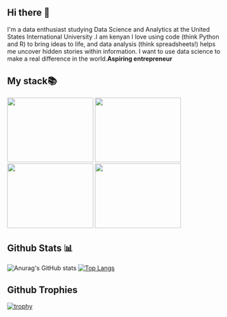 ## Hi there 👋

 I'm a data enthusiast studying Data Science and Analytics at the United States International University .I am kenyan 
 I love using code (think Python and R) to bring ideas to life, and data analysis (think spreadsheets!) helps me uncover hidden stories within information.  I want to use data science to make a real difference in the world.**Aspiring entrepreneur** 
 
## My stack📚
<img src="https://github.com/user-attachments/assets/5a92585f-ba1f-4601-b1a0-3e293188f710" width="200" height="150">


<img src="https://github.com/user-attachments/assets/5a2f5ce3-49bb-4e1c-91e6-143b742b105c" width="200" height="150">

<img src="https://github.com/user-attachments/assets/69e7301d-6c86-423d-b5c7-682e94db24ca" width="200" height="150">

<img src="https://github.com/user-attachments/assets/66e1410f-2f18-45a7-8548-b3e20172be6e" width="200" height="150">





## Github Stats 📊
 
![Anurag's GitHub stats](https://github-readme-stats.vercel.app/api?username=Gitau189&show_icons=true&theme=radical)
[![Top Langs](https://github-readme-stats.vercel.app/api/top-langs/?username=Gitau189&show_icons=true&theme=radical)](https://github.com/anuraghazra/github-readme-stats)

## Github Trophies

[![trophy](https://github-profile-trophy.vercel.app/?username=Gitau189&show_icons=true&theme=radical)](https://github.com/ryo-ma/github-profile-trophy)


